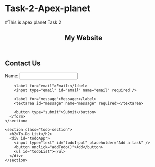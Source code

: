 # Task-2-Apex-planet
#This is apex planet Task 2 

<!DOCTYPE html>
<html lang="en">
<head>
  <meta charset="UTF-8" />
  <meta name="viewport" content="width=device-width, initial-scale=1.0" />
  <title>Contact Form</title>
  <link rel="stylesheet" href="task2R.css" />
</head>
<body>
  <header>
    <nav>
      <h1>My Website</h1>
    </nav>
  </header>

  <main class="grid-container">
    <section class="form-section">
      <h2>Contact Us</h2>
      <form id="contactForm">
        <label for="name">Name:</label>
        <input type="text" id="name" name="name" required />

        <label for="email">Email:</label>
        <input type="email" id="email" name="email" required />

        <label for="message">Message:</label>
        <textarea id="message" name="message" required></textarea>

        <button type="submit">Submit</button>
      </form>
    </section>
    
    <section class="todo-section">
      <h2>To-Do List</h2>
      <div id="todoApp">
        <input type="text" id="todoInput" placeholder="Add a task" />
        <button onclick="addTodo()">Add</button>
        <ul id="todoList"></ul>
      </div>
    </section>
  </main>

  <script src="task2R.js"></script>
</body>
</html>
